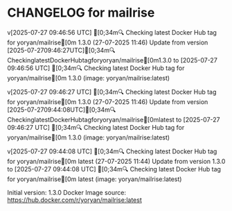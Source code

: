 CHANGELOG for mailrise
===================
v[2025-07-27 09:46:56 UTC] [0;34m🔍 Checking latest Docker Hub tag for yoryan/mailrise[0m
1.3.0 (27-07-2025 11:46)
    Update from version [2025-07-2709:46:27UTC][0;34m🔍CheckinglatestDockerHubtagforyoryan/mailrise[0m1.3.0 to [2025-07-27 09:46:56 UTC] [0;34m🔍 Checking latest Docker Hub tag for yoryan/mailrise[0m
1.3.0 (image: yoryan/mailrise:latest)


v[2025-07-27 09:46:27 UTC] [0;34m🔍 Checking latest Docker Hub tag for yoryan/mailrise[0m
1.3.0 (27-07-2025 11:46)
    Update from version [2025-07-2709:44:08UTC][0;34m🔍CheckinglatestDockerHubtagforyoryan/mailrise[0mlatest to [2025-07-27 09:46:27 UTC] [0;34m🔍 Checking latest Docker Hub tag for yoryan/mailrise[0m
1.3.0 (image: yoryan/mailrise:latest)


v[2025-07-27 09:44:08 UTC] [0;34m🔍 Checking latest Docker Hub tag for yoryan/mailrise[0m
latest (27-07-2025 11:44)
    Update from version 1.3.0 to [2025-07-27 09:44:08 UTC] [0;34m🔍 Checking latest Docker Hub tag for yoryan/mailrise[0m
latest (image: yoryan/mailrise:latest)



Initial version: 1.3.0
Docker Image source: https://hub.docker.com/r/yoryan/mailrise:latest

